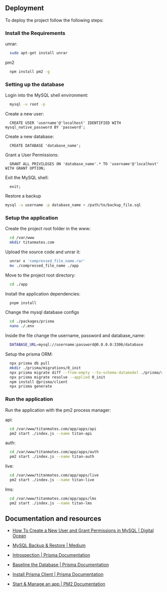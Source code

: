 
## Deployment

To deploy the project follow the following steps:

### Install the Requirements
unrar:
```bash
  sudo apt-get install unrar
```
pm2
```bash
  npm install pm2 -g
```

### Setting up the database
Login into the MySQL shell environment:
```bash
  mysql -u root -p
```
Create a new user:
```mysql
  CREATE USER 'username'@'localhost' IDENTIFIED WITH mysql_native_password BY 'password';
```

Create a new database:
```mysql
  CREATE DATABASE 'database_name';
```

Grant a User Permissions:
```mysql
  GRANT ALL PRIVILEGES ON 'database_name'.* TO 'username'@'localhost' WITH GRANT OPTION;
```

Exit the MySQL shell:
```mysql
  exit;
```

Restore a backup
```bash
mysql -u username -p database_name < /path/to/backup_file.sql
```

### Setup the application

Create the project root folder in the www:
```bash
  cd /var/www
  mkdir titanmates.com
```

Upload the source code and unrar it:
```bash
  unrar x 'compressed_file_name.rar'
  mv ./compressed_file_name ./app
```
Move to the project root directory:
```bash
  cd ./app
```

Install the application dependencies:
```bash
  pnpm install
```
Change the mysql database configs
```bash
  cd ./packages/prisma
  nano ./.env
```
Inside the file change the username, password and database_name:
```bash
  DATABASE_URL=mysql://username:password@0.0.0.0:3306/database
```
Setup the prisma ORM:
```bash
  npx prisma db pull
  mkdir ./prisma/migrations/0_init
  npx prisma migrate diff --from-empty --to-schema-datamodel ./prisma/schema.prisma --script > ./prisma/migrations/0_init/migration.sql
  npx prisma migrate resolve --applied 0_init
  npm install @prisma/client
  npx prisma generate
```

### Run the application
Run the application with the pm2 process manager:

api:
```bash
  cd /var/www/titanmates.com/app/apps/api
  pm2 start ./index.js --name titan-api
```

auth:
```bash
  cd /var/www/titanmates.com/app/apps/auth
  pm2 start ./index.js --name titan-auth
```

live:
```bash
  cd /var/www/titanmates.com/app/apps/live
  pm2 start ./index.js --name titan-live
```

lms:
```bash
  cd /var/www/titanmates.com/app/apps/lms
  pm2 start ./index.js --name titan-lms
```

## Documentation and resources

- [How To Create a New User and Grant Permissions in MySQL | Digital Ocean](https://www.digitalocean.com/community/tutorials/how-to-create-a-new-user-and-grant-permissions-in-mysql)

- [MySQL Backup & Restore | Medium](https://medium.com/@adnanitdev/mysql-backup-and-restore-ee146c31c696)

- [Introspection | Prisma Documentation](https://www.prisma.io/docs/getting-started/setup-prisma/add-to-existing-project/relational-databases/introspection-typescript-mysql)

- [Baseline the Database | Prisma Documentation](https://www.prisma.io/docs/getting-started/setup-prisma/add-to-existing-project/relational-databases/baseline-your-database-typescript-mysql)

- [Install Prisma Client | Prisma Documentation](https://www.prisma.io/docs/getting-started/setup-prisma/add-to-existing-project/relational-databases/install-prisma-client-typescript-mysql)

- [Start & Manage an app | PM2 Documentation](https://pm2.keymetrics.io/docs/usage/quick-start/)